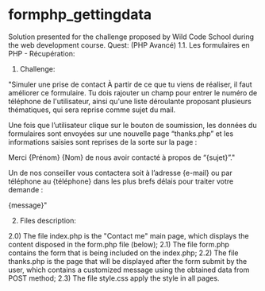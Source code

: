 # formphp_gettingdata

Solution presented for the challenge proposed by Wild Code School during the web development course. Quest: (PHP Avancé) 1.1. Les formulaires en PHP - Récupération:

1) Challenge: 

"Simuler une prise de contact
À partir de ce que tu viens de réaliser, il faut améliorer ce formulaire. Tu dois rajouter un champ pour entrer le numéro de téléphone de l'utilisateur, ainsi qu'une liste déroulante proposant plusieurs thématiques, qui sera reprise comme sujet du mail.

Une fois que l’utilisateur clique sur le bouton de soumission, les données du formulaires sont envoyées sur une nouvelle page “thanks.php” et les informations saisies sont reprises de la sorte sur la page :

Merci {Prénom} {Nom} de nous avoir contacté à propos de “{sujet}”."

Un de nos conseiller vous contactera soit à l’adresse {e-mail} ou par téléphone au {téléphone} dans les plus brefs délais pour traiter votre demande : 

{message}"

2) Files description:

  2.0) The file index.php is the "Contact me" main page, which displays the content disposed in the form.php file (below);
  2.1) The file form.php contains the form that is being included on the index.php; 
  2.2) The file thanks.php is the page that will be displayed after the form submit by the user, which contains a customized message using the obtained data from POST method;
  2.3) The file style.css apply the style in all pages.
